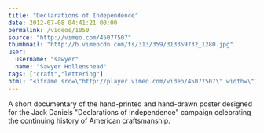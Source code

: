 ```yaml
---
title: "Declarations of Independence"
date: 2012-07-08 04:41:21 00:00
permalink: /videos/1050
source: "http://vimeo.com/45077507"
thumbnail: "http://b.vimeocdn.com/ts/313/359/313359732_1280.jpg"
user:
  username: "sawyer"
  name: "Sawyer Hollenshead"
tags: ["craft","lettering"]
html: "<iframe src=\"http://player.vimeo.com/video/45077507\" width=\"1280\" height=\"720\" frameborder=\"0\" webkitAllowFullScreen mozallowfullscreen allowFullScreen></iframe>"
---
```


A short documentary of the hand-printed and hand-drawn poster designed for the Jack Daniels "Declarations of Independence" campaign celebrating the continuing history of American craftsmanship.
